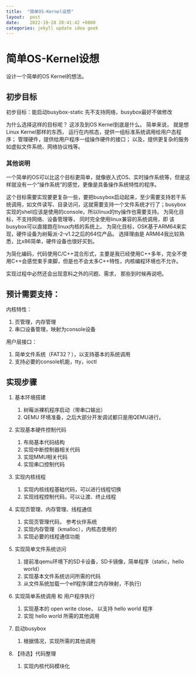 ```yaml
---
title:  "简单OS-Kernel设想"
layout:  post
date:    2022-10-28 20:41:42 +0800
categories: jekyll update idea geek
---
```



# 简单OS-Kernel设想

设计一个简单的OS Kernel的想法。

## 初步目标
初步目标：能启动busybox-static
    先不支持网络，busybox最好不做修改

为什么选择这样的目标呢？ 这涉及到OS Kernel到底是什么。 简单来说， 就是想Linux Kernel那样的东西， 运行在内核态，提供一组标准系统调用给用户态程序； 管理硬件，提供给用户程序一组操作硬件的接口； 以及，提供更复杂的服务 如虚拟文件系统、网络协议栈等。

### 其他说明
一个简单的OS可以比这个目标更简单，就像嵌入式OS、实时操作系统等，但是这样就没有一个“操作系统”的感觉，更像是具备操作系统特性的程序。

这个目标需要实现要更复杂一些，要把busybox启动起来，至少需要支持若干系统调用，如文件读写、目录访问，这就需要支持一个文件系统才行了；busybox实现的shell应该是使用的console，所以linux的tty操作也需要支持。
为简化目标，不支持网络、设备管理等， 同时完全使用linux兼容的系统调用，即 该busybox可以直接跑在linux内核的系统上。
为简化目标，OSK基于ARM64来实现，硬件设备为树莓派-2-v1.2之后的64位产品。 选择理由是 ARM64我比较熟悉，比x86简单，硬件设备也很好买到。

为简化编码，代码使用C/C++混合形式，主要是我已经使用C++多年，完全不使用C++会感觉束手束脚，但是也不会太多C++特性，内核编程环境也不允许。

实现过程中必然还会出现意料之外的问题、需求， 那些到时候再说吧。

## 预计需要支持：
内核特性：
1. 页管理，内存管理
1. 串口设备管理，映射为console设备

用户层接口：
1. 简单文件系统（FAT32？），以支持基本的系统调用
1. 支持必要的console机能，tty，ioctl

## 实现步骤
 1. 基本环境搭建
    1. 树莓派裸机程序启动（带串口输出）
    1. QEMU 环境准备，之后大部分开发调试都只是用QEMU进行。
 1. 实现基本硬件控制代码
    1. 布局基本代码结构
    1. 实现中断控制器相关代码
    1. 实现MMU相关代码
    1. 实现串口控制代码
 1. 实现内核线程
    1. 实现内核线程基础代码，可以进行线程切换
    1. 实现线程控制代码，可以让渡、终止线程
 1. 实现页管理、内存管理、线程通信
    1. 实现页管理代码， 参考伙伴系统
    1. 实现内存管理（kmalloc），内核态使用的
    1. 实现必要的线程通信功能
 1. 实现简单文件系统访问
    1. 提前准qemu环境下的SD卡设备，SD卡镜像，简单程序（static，hello world）
    1. 实现基本文件系统访问所需的代码
    1. 从文件系统加载一个elf程序(建立内存映射，不执行)
 1. 实现简单系统调用 和 用户程序执行
    1. 实现基本的 open write close， 以支持 hello world 程序
    1. 实现 hello world 所需的其他调用
 1. 启动busybox
    1. 根据情况，实现所需的其他调用
 
 1. 【待选】代码整理
    1. 实现内核代码模块化
 


